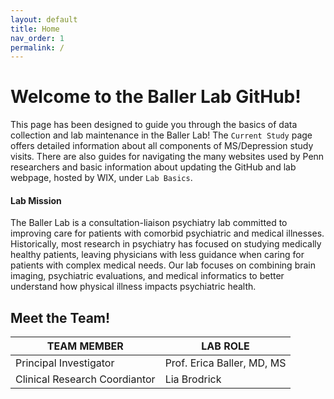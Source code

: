 ```yaml
---
layout: default
title: Home
nav_order: 1
permalink: /
---
```

# Welcome to the Baller Lab GitHub!
This page has been designed to guide you through the basics of data collection and lab maintenance in the Baller Lab! The `Current Study` page offers detailed information about all components of MS/Depression study visits. There are also guides for navigating the many websites used by Penn researchers and basic information about updating the GitHub and lab webpage, hosted by WIX, under `Lab Basics`.

#### Lab Mission
The Baller Lab is a consultation-liaison psychiatry lab committed to improving care for patients with comorbid psychiatric and medical illnesses. Historically, most research in psychiatry has focused on studying medically healthy patients, leaving physicians with less guidance when caring for patients with complex medical needs. Our lab focuses on combining brain imaging, psychiatric evaluations, and medical informatics to better understand how physical illness impacts psychiatric health.

## Meet the Team!

| TEAM MEMBER | LAB ROLE |
| ----------- | ----------- |
| Principal Investigator | Prof. Erica Baller, MD, MS |
| Clinical Research Coordiantor | Lia Brodrick |